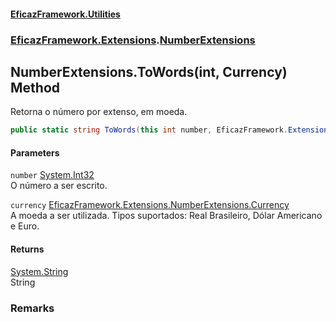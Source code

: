 #### [EficazFramework.Utilities](EficazFramework_Utilities.md 'EficazFramework.Utilities')
### [EficazFramework.Extensions](EficazFramework_Utilities.md#EficazFramework_Extensions 'EficazFramework.Extensions').[NumberExtensions](NumberExtensions.md 'EficazFramework.Extensions.NumberExtensions')
## NumberExtensions.ToWords(int, Currency) Method
Retorna o número por extenso, em moeda.  
```csharp
public static string ToWords(this int number, EficazFramework.Extensions.NumberExtensions.Currency currency);
```
#### Parameters
<a name='EficazFramework_Extensions_NumberExtensions_ToWords(int_EficazFramework_Extensions_NumberExtensions_Currency)_number'></a>
`number` [System.Int32](https://docs.microsoft.com/en-us/dotnet/api/System.Int32 'System.Int32')  
O número a ser escrito.
  
<a name='EficazFramework_Extensions_NumberExtensions_ToWords(int_EficazFramework_Extensions_NumberExtensions_Currency)_currency'></a>
`currency` [EficazFramework.Extensions.NumberExtensions.Currency](https://docs.microsoft.com/en-us/dotnet/api/EficazFramework.Extensions.NumberExtensions.Currency 'EficazFramework.Extensions.NumberExtensions.Currency')  
A moeda a ser utilizada. Tipos suportados: Real Brasileiro, Dólar Americano e Euro.
  
#### Returns
[System.String](https://docs.microsoft.com/en-us/dotnet/api/System.String 'System.String')  
String
### Remarks
